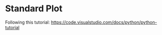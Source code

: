 # Standard Plot

Following this tutorial: https://code.visualstudio.com/docs/python/python-tutorial
